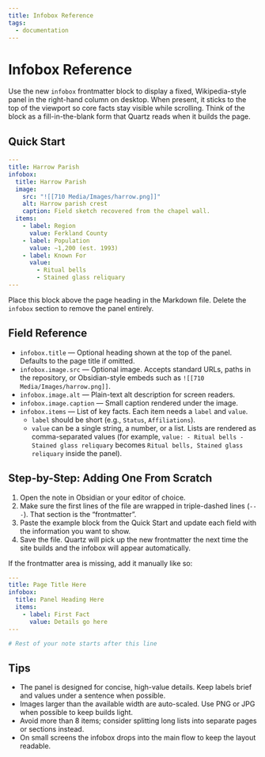 ```yaml
---
title: Infobox Reference
tags:
  - documentation
---
```


# Infobox Reference

Use the new `infobox` frontmatter block to display a fixed, Wikipedia-style panel in the right-hand column on desktop. When present, it sticks to the top of the viewport so core facts stay visible while scrolling. Think of the block as a fill-in-the-blank form that Quartz reads when it builds the page.

## Quick Start

```yaml
---
title: Harrow Parish
infobox:
  title: Harrow Parish
  image:
    src: "![[710 Media/Images/harrow.png]]"
    alt: Harrow parish crest
    caption: Field sketch recovered from the chapel wall.
  items:
    - label: Region
      value: Ferkland County
    - label: Population
      value: ~1,200 (est. 1993)
    - label: Known For
      value:
        - Ritual bells
        - Stained glass reliquary
---
```

Place this block above the page heading in the Markdown file. Delete the `infobox` section to remove the panel entirely.

## Field Reference

- `infobox.title` — Optional heading shown at the top of the panel. Defaults to the page title if omitted.
- `infobox.image.src` — Optional image. Accepts standard URLs, paths in the repository, or Obsidian-style embeds such as `![[710 Media/Images/harrow.png]]`.
- `infobox.image.alt` — Plain-text alt description for screen readers.
- `infobox.image.caption` — Small caption rendered under the image.
- `infobox.items` — List of key facts. Each item needs a `label` and `value`.
  - `label` should be short (e.g., `Status`, `Affiliations`).
  - `value` can be a single string, a number, or a list. Lists are rendered as comma-separated values (for example, `value:
        - Ritual bells
        - Stained glass reliquary` becomes `Ritual bells, Stained glass reliquary` inside the panel).

## Step-by-Step: Adding One From Scratch

1. Open the note in Obsidian or your editor of choice.
2. Make sure the first lines of the file are wrapped in triple-dashed lines (`---`). That section is the “frontmatter”.
3. Paste the example block from the Quick Start and update each field with the information you want to show.
4. Save the file. Quartz will pick up the new frontmatter the next time the site builds and the infobox will appear automatically.

If the frontmatter area is missing, add it manually like so:

```yaml
---
title: Page Title Here
infobox:
  title: Panel Heading Here
  items:
    - label: First Fact
      value: Details go here
---

# Rest of your note starts after this line
```

## Tips

- The panel is designed for concise, high-value details. Keep labels brief and values under a sentence when possible.
- Images larger than the available width are auto-scaled. Use PNG or JPG when possible to keep builds light.
- Avoid more than 8 items; consider splitting long lists into separate pages or sections instead.
- On small screens the infobox drops into the main flow to keep the layout readable.
